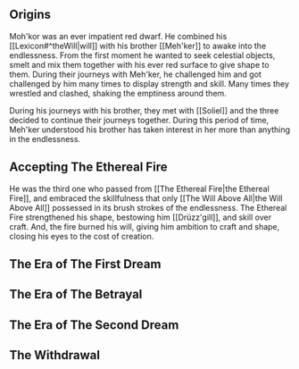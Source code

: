 ## Origins
Moh'kor was an ever impatient red dwarf. He combined his [[Lexicon#^theWill|will]] with his brother [[Meh'ker]] to awake into the endlessness. From the first moment he wanted to seek celestial objects, smelt and mix them together with his ever red surface to give shape to them. During their journeys with Meh'ker, he challenged him and got challenged by him many times to display strength and skill. Many times they wrestled and clashed, shaking the emptiness around them.

During his journeys with his brother, they met with [[Soliel]] and the three decided to continue their journeys together. During this period of time, Meh'ker understood his brother has taken interest in her more than anything in the endlessness.
## Accepting The Ethereal Fire
He was the third one who passed from [[The Ethereal Fire|the Ethereal Fire]], and embraced the skillfulness that only [[The Will Above All|the Will Above All]] possessed in its brush strokes of the endlessness. The Ethereal Fire strengthened his shape, bestowing him [[Drüzz'gill]], and skill over craft. And, the fire burned his will, giving him ambition to craft and shape, closing his eyes to the cost of creation.
## The Era of The First Dream
## The Era of The Betrayal
## The Era of The Second Dream
## The Withdrawal
